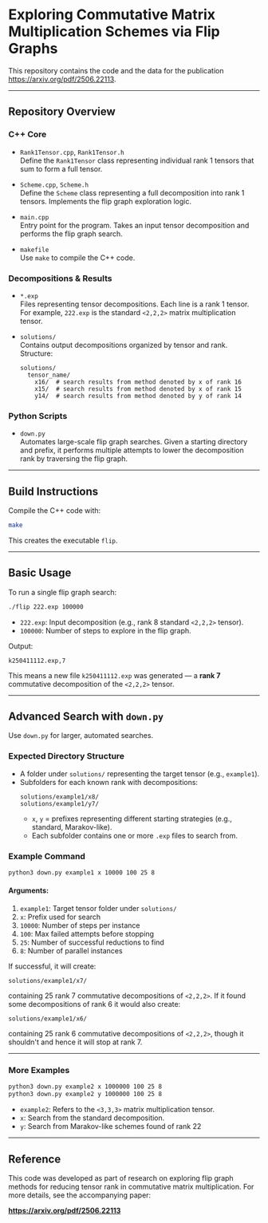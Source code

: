 # Exploring Commutative Matrix Multiplication Schemes via Flip Graphs

This repository contains the code and the data for the publication https://arxiv.org/pdf/2506.22113.

---

## Repository Overview

### C++ Core

- `Rank1Tensor.cpp`, `Rank1Tensor.h`  
  Define the `Rank1Tensor` class representing individual rank 1 tensors that sum to form a full tensor.

- `Scheme.cpp`, `Scheme.h`  
  Define the `Scheme` class representing a full decomposition into rank 1 tensors. Implements the flip graph exploration logic.

- `main.cpp`  
  Entry point for the program. Takes an input tensor decomposition and performs the flip graph search.

- `makefile`  
  Use `make` to compile the C++ code.

### Decompositions & Results

- `*.exp`  
  Files representing tensor decompositions. Each line is a rank 1 tensor. For example, `222.exp` is the standard `<2,2,2>` matrix multiplication tensor.

- `solutions/`  
  Contains output decompositions organized by tensor and rank.  
  Structure:
  ```
  solutions/
    tensor_name/
      x16/  # search results from method denoted by x of rank 16
      x15/  # search results from method denoted by x of rank 15
      y14/  # search results from method denoted by y of rank 14
  ```

### Python Scripts

- `down.py`  
  Automates large-scale flip graph searches. Given a starting directory and prefix, it performs multiple attempts to lower the decomposition rank by traversing the flip graph.

---

## Build Instructions

Compile the C++ code with:

```bash
make
```

This creates the executable `flip`.

---

## Basic Usage

To run a single flip graph search:

```bash
./flip 222.exp 100000
```

- `222.exp`: Input decomposition (e.g., rank 8 standard `<2,2,2>` tensor).
- `100000`: Number of steps to explore in the flip graph.

Output:

```
k250411112.exp,7
```

This means a new file `k250411112.exp` was generated — a **rank 7** commutative decomposition of the `<2,2,2>` tensor.

---

## Advanced Search with `down.py`

Use `down.py` for larger, automated searches.

### Expected Directory Structure

- A folder under `solutions/` representing the target tensor (e.g., `example1`).
- Subfolders for each known rank with decompositions:
  ```
  solutions/example1/x8/
  solutions/example1/y7/
  ```
  - `x`, `y` = prefixes representing different starting strategies (e.g., standard, Marakov-like).
  - Each subfolder contains one or more `.exp` files to search from.

### Example Command

```bash
python3 down.py example1 x 10000 100 25 8
```

#### Arguments:
1. `example1`: Target tensor folder under `solutions/`
2. `x`: Prefix used for search
3. `10000`: Number of steps per instance
4. `100`: Max failed attempts before stopping
5. `25`: Number of successful reductions to find
6. `8`: Number of parallel instances

If successful, it will create:

```
solutions/example1/x7/
```

containing 25 rank 7 commutative decompositions of `<2,2,2>`. If it found some decompositions of rank 6 it would also create:

```
solutions/example1/x6/
```

containing 25 rank 6 commutative decompositions of `<2,2,2>`, though it shouldn't and hence it will stop at rank 7.

---

### More Examples

```bash
python3 down.py example2 x 1000000 100 25 8
python3 down.py example2 y 1000000 100 25 8
```

- `example2`: Refers to the `<3,3,3>` matrix multiplication tensor.
- `x`: Search from the standard decomposition.
- `y`: Search from Marakov-like schemes found of rank 22

---

## Reference

This code was developed as part of research on exploring flip graph methods for reducing tensor rank in commutative matrix multiplication. For more details, see the accompanying paper:

**https://arxiv.org/pdf/2506.22113**
